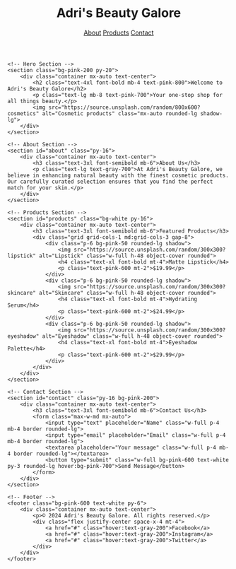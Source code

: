 <!DOCTYPE html>
<html lang="en">
<head>
    <meta charset="UTF-8">
    <meta name="viewport" content="width=device-width, initial-scale=1.0">
    <title>Adri's Beauty Galore</title>
    <link href="https://cdn.jsdelivr.net/npm/tailwindcss@2.2.19/dist/tailwind.min.css" rel="stylesheet">
</head>
<body class="font-sans bg-pink-50 text-gray-800">
    <!-- Header -->
    <header class="bg-white shadow">
        <div class="container mx-auto flex justify-between items-center p-6">
            <h1 class="text-2xl font-bold text-pink-600">Adri's Beauty Galore</h1>
            <nav>
                <a href="#about" class="text-pink-600 hover:text-pink-800 mx-4">About</a>
                <a href="#products" class="text-pink-600 hover:text-pink-800 mx-4">Products</a>
                <a href="#contact" class="text-pink-600 hover:text-pink-800 mx-4">Contact</a>
            </nav>
        </div>
    </header>

    <!-- Hero Section -->
    <section class="bg-pink-200 py-20">
        <div class="container mx-auto text-center">
            <h2 class="text-4xl font-bold mb-4 text-pink-800">Welcome to Adri's Beauty Galore</h2>
            <p class="text-lg mb-8 text-pink-700">Your one-stop shop for all things beauty.</p>
            <img src="https://source.unsplash.com/random/800x600?cosmetics" alt="Cosmetic products" class="mx-auto rounded-lg shadow-lg">
        </div>
    </section>

    <!-- About Section -->
    <section id="about" class="py-16">
        <div class="container mx-auto text-center">
            <h3 class="text-3xl font-semibold mb-6">About Us</h3>
            <p class="text-lg text-gray-700">At Adri's Beauty Galore, we believe in enhancing natural beauty with the finest cosmetic products. Our carefully curated selection ensures that you find the perfect match for your skin.</p>
        </div>
    </section>

    <!-- Products Section -->
    <section id="products" class="bg-white py-16">
        <div class="container mx-auto text-center">
            <h3 class="text-3xl font-semibold mb-6">Featured Products</h3>
            <div class="grid grid-cols-1 md:grid-cols-3 gap-8">
                <div class="p-6 bg-pink-50 rounded-lg shadow">
                    <img src="https://source.unsplash.com/random/300x300?lipstick" alt="Lipstick" class="w-full h-48 object-cover rounded">
                    <h4 class="text-xl font-bold mt-4">Matte Lipstick</h4>
                    <p class="text-pink-600 mt-2">$19.99</p>
                </div>
                <div class="p-6 bg-pink-50 rounded-lg shadow">
                    <img src="https://source.unsplash.com/random/300x300?skincare" alt="Skincare" class="w-full h-48 object-cover rounded">
                    <h4 class="text-xl font-bold mt-4">Hydrating Serum</h4>
                    <p class="text-pink-600 mt-2">$24.99</p>
                </div>
                <div class="p-6 bg-pink-50 rounded-lg shadow">
                    <img src="https://source.unsplash.com/random/300x300?eyeshadow" alt="Eyeshadow" class="w-full h-48 object-cover rounded">
                    <h4 class="text-xl font-bold mt-4">Eyeshadow Palette</h4>
                    <p class="text-pink-600 mt-2">$29.99</p>
                </div>
            </div>
        </div>
    </section>

    <!-- Contact Section -->
    <section id="contact" class="py-16 bg-pink-200">
        <div class="container mx-auto text-center">
            <h3 class="text-3xl font-semibold mb-6">Contact Us</h3>
            <form class="max-w-md mx-auto">
                <input type="text" placeholder="Name" class="w-full p-4 mb-4 border rounded-lg">
                <input type="email" placeholder="Email" class="w-full p-4 mb-4 border rounded-lg">
                <textarea placeholder="Your message" class="w-full p-4 mb-4 border rounded-lg"></textarea>
                <button type="submit" class="w-full bg-pink-600 text-white py-3 rounded-lg hover:bg-pink-700">Send Message</button>
            </form>
        </div>
    </section>

    <!-- Footer -->
    <footer class="bg-pink-600 text-white py-6">
        <div class="container mx-auto text-center">
            <p>© 2024 Adri's Beauty Galore. All rights reserved.</p>
            <div class="flex justify-center space-x-4 mt-4">
                <a href="#" class="hover:text-gray-200">Facebook</a>
                <a href="#" class="hover:text-gray-200">Instagram</a>
                <a href="#" class="hover:text-gray-200">Twitter</a>
            </div>
        </div>
    </footer>
</body>
</html>
